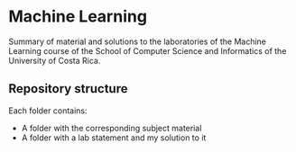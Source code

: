 # Machine Learning
Summary of material and solutions to the laboratories of the Machine Learning course of the School of Computer Science and Informatics of the University of Costa Rica.

## Repository structure

Each folder contains:

* A folder with the corresponding subject material
* A folder with a lab statement and my solution to it
